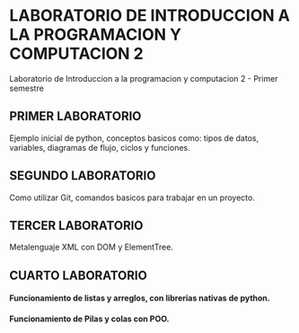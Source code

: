 # LABORATORIO DE INTRODUCCION A LA PROGRAMACION Y COMPUTACION 2
Laboratorio de Introduccion a la programacion y computacion 2 - Primer semestre

## PRIMER LABORATORIO
Ejemplo inicial de python, conceptos basicos como: tipos de datos, variables, diagramas de flujo, ciclos y funciones.

## SEGUNDO LABORATORIO
Como utilizar Git, comandos basicos para trabajar en un proyecto.

## TERCER LABORATORIO
Metalenguaje XML con DOM y ElementTree.

## CUARTO LABORATORIO
#### Funcionamiento de listas y arreglos, con librerias nativas de python.
#### Funcionamiento de Pilas y colas con POO.